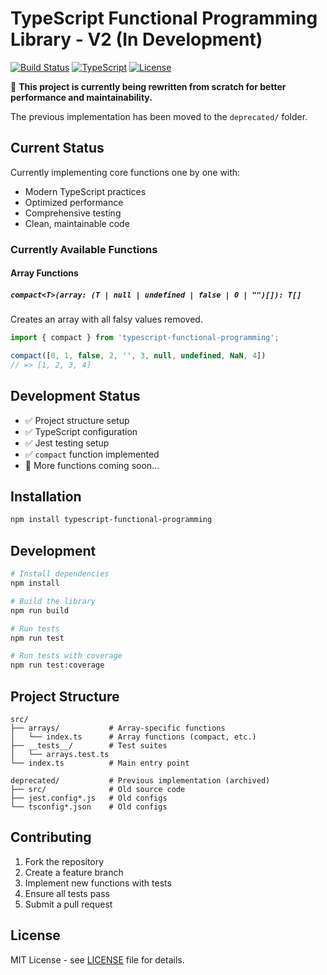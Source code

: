 # TypeScript Functional Programming Library - V2 (In Development)

[![Build Status](https://img.shields.io/badge/build-passing-brightgreen)]()
[![TypeScript](https://img.shields.io/badge/TypeScript-5.2-blue)]()
[![License](https://img.shields.io/badge/license-MIT-green)]()

🚧 **This project is currently being rewritten from scratch for better performance and maintainability.**

The previous implementation has been moved to the `deprecated/` folder.

## Current Status

Currently implementing core functions one by one with:
- Modern TypeScript practices
- Optimized performance
- Comprehensive testing
- Clean, maintainable code

### Currently Available Functions

#### Array Functions

##### `compact<T>(array: (T | null | undefined | false | 0 | "")[]): T[]`
Creates an array with all falsy values removed.

```typescript
import { compact } from 'typescript-functional-programming';

compact([0, 1, false, 2, '', 3, null, undefined, NaN, 4])
// => [1, 2, 3, 4]
```

## Development Status

- ✅ Project structure setup
- ✅ TypeScript configuration
- ✅ Jest testing setup
- ✅ `compact` function implemented
- 🚧 More functions coming soon...

## Installation

```bash
npm install typescript-functional-programming
```
## Development

```bash
# Install dependencies
npm install

# Build the library
npm run build

# Run tests
npm run test

# Run tests with coverage
npm run test:coverage
```

## Project Structure

```
src/
├── arrays/           # Array-specific functions
│   └── index.ts      # Array functions (compact, etc.)
├── __tests__/        # Test suites
│   └── arrays.test.ts
└── index.ts          # Main entry point

deprecated/           # Previous implementation (archived)
├── src/              # Old source code
├── jest.config*.js   # Old configs
└── tsconfig*.json    # Old configs
```

## Contributing

1. Fork the repository
2. Create a feature branch
3. Implement new functions with tests
4. Ensure all tests pass
5. Submit a pull request

## License

MIT License - see [LICENSE](LICENSE) file for details.